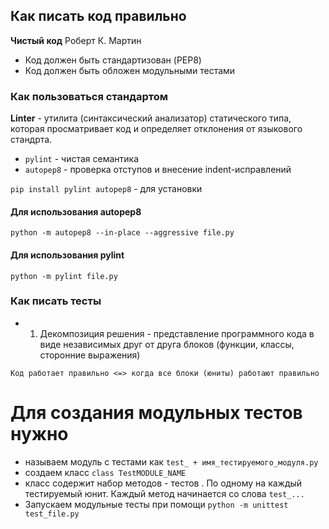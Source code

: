 ## Как писать код правильно

**Чистый код** Роберт К. Мартин

* Код должен быть стандартизован (PEP8)
* Код должен быть обложен модульными тестами

### Как пользоваться стандартом
**Linter** - утилита (синтаксический анализатор) статического типа, которая просматривает код и определяет отклонения от языкового стандрта.
* ```pylint``` - чистая семантика
* ```autopep8``` - проверка отступов и внесение indent-исправлений

```pip install pylint autopep8``` - для установки

#### Для использования autopep8
```python -m autopep8 --in-place --aggressive file.py```

#### Для использования pylint
```python -m pylint file.py```

### Как писать тесты
* 1) Декомпозиция решения - представление программного кода в виде независимых друг от друга блоков (функции, классы, сторонние выражения)

```Код работает правильно <=> когда все блоки (юниты) работают правильно```

# Для создания модульных тестов нужно
* называем модуль с тестами как ```test_ + имя_тестируемого_модуля.py```
* создаем класс ```class TestMODULE_NAME```
* класс содержит набор методов - тестов . По одному на каждый тестируемый юнит. Каждый метод начинается со слова ```test_...```
* Запускаем модульные тесты при помощи ```python -m unittest test_file.py```
